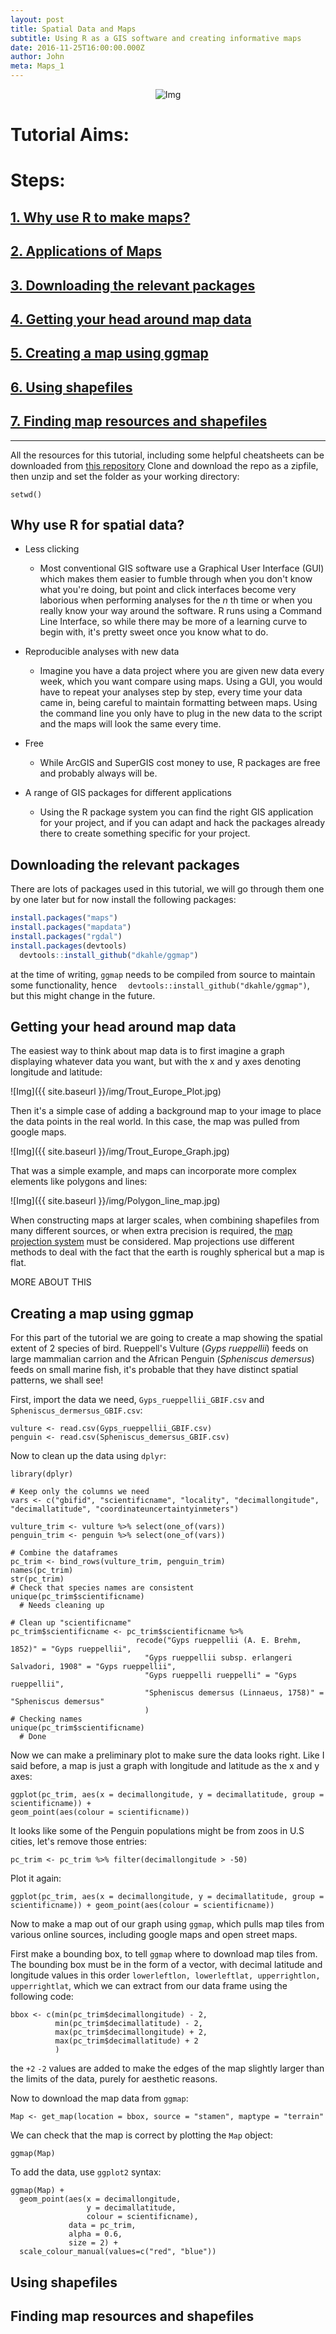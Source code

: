 ```yaml
---
layout: post
title: Spatial Data and Maps
subtitle: Using R as a GIS software and creating informative maps
date: 2016-11-25T16:00:00.000Z
author: John
meta: Maps_1
---
```


<div class="block">
  <center>
  <img src="{{ site.baseurl }}/img/tutheader_maps.jpg" alt="Img">
</center>
</div>

# Tutorial Aims:

# Steps:

## [1\. Why use R to make maps?](#why)

## [2\. Applications of Maps](#uses)

## [3\. Downloading the relevant packages](#download)

## [4\. Getting your head around map data](#map_data)

## [5\. Creating a map using ggmap](#create)

## [6\. Using shapefiles](#shp)

## [7\. Finding map resources and shapefiles](#resources)

--------------------------------------------------------------------------------
All the resources for this tutorial, including some helpful cheatsheets can be downloaded from [this repository](.) Clone and download the repo as a zipfile, then unzip and set the folder as your working directory:

```
setwd()
```

<a name="why"></a>

## Why use R for spatial data?

- Less clicking 
  - Most conventional GIS software use a Graphical User Interface (GUI) which makes them easier to fumble through when you don't know what you're doing, but point and click interfaces become very laborious when performing analyses for the _n_ th time or when you really know your way around the software. R runs using a Command Line Interface, so while there may be more of a learning curve to begin with, it's pretty sweet once you know what to do.

- Reproducible analyses with new data
  - Imagine you have a data project where you are given new data every week, which you want compare using maps. Using a GUI, you would have to repeat your analyses step by step, every time your data came in, being careful to maintain formatting between maps. Using the command line you only have to plug in the new data to the script and the maps will look the same every time.

- Free
  - While ArcGIS and SuperGIS cost money to use, R packages are free and probably always will be.

- A range of GIS packages for different applications
  - Using the R package system you can find the right GIS application for your project, and if you can adapt and hack the packages already there to create something specific for your project.
  
<a name="download"></a>
  
## Downloading the relevant packages

There are lots of packages used in this tutorial, we will go through them one by one later but for now install the following packages:

```r
install.packages("maps")
install.packages("mapdata")
install.packages("rgdal")
install.packages(devtools)
  devtools::install_github("dkahle/ggmap")
```
at the time of writing, `ggmap` needs to be compiled from source to maintain some functionality, hence `  devtools::install_github("dkahle/ggmap")`, but this might change in the future.

<a name="map_data"></a>

## Getting your head around map data

The easiest way to think about map data is to first imagine a graph displaying whatever data you want, but with the x and y axes denoting longitude and latitude:

![Img]({{ site.baseurl }}/img/Trout_Europe_Plot.jpg)

Then it's a simple case of adding a background map to your image to place the data points in the real world. In this case, the map was pulled from google maps.

![Img]({{ site.baseurl }}/img/Trout_Europe_Graph.jpg)

That was a simple example, and maps can incorporate more complex elements like polygons and lines:

![Img]({{ site.baseurl }}/img/Polygon_line_map.jpg)

When constructing maps at larger scales, when combining shapefiles from many different sources, or when extra precision is required, the [map projection system](http://xkcd.com/977/) must be considered. Map projections use different methods to deal with the fact that the earth is roughly spherical but a map is flat.

MORE ABOUT THIS

## Creating a map using ggmap

For this part of the tutorial we are going to create a map showing the spatial extent of 2 species of bird.  Rueppell's Vulture (_Gyps rueppellii_) feeds on large mammalian carrion and the African Penguin (_Spheniscus demersus_) feeds on small marine fish, it's probable that they have distinct spatial patterns, we shall see!

First, import the data we need, `Gyps_rueppellii_GBIF.csv` and `Spheniscus_dermersus_GBIF.csv`:

```
vulture <- read.csv(Gyps_rueppellii_GBIF.csv)
penguin <- read.csv(Spheniscus_demersus_GBIF.csv)
```

Now to clean up the data using `dplyr`:

```
library(dplyr)

# Keep only the columns we need
vars <- c("gbifid", "scientificname", "locality", "decimallongitude", "decimallatitude", "coordinateuncertaintyinmeters")

vulture_trim <- vulture %>% select(one_of(vars))
penguin_trim <- penguin %>% select(one_of(vars))

# Combine the dataframes
pc_trim <- bind_rows(vulture_trim, penguin_trim)
names(pc_trim)
str(pc_trim)
# Check that species names are consistent
unique(pc_trim$scientificname)
  # Needs cleaning up

# Clean up "scientificname"
pc_trim$scientificname <- pc_trim$scientificname %>% 
                            recode("Gyps rueppellii (A. E. Brehm, 1852)" = "Gyps rueppellii", 
                              "Gyps rueppellii subsp. erlangeri Salvadori, 1908" = "Gyps rueppellii", 
                              "Gyps rueppelli rueppelli" = "Gyps rueppellii",
                              "Spheniscus demersus (Linnaeus, 1758)" = "Spheniscus demersus"
                              )
# Checking names
unique(pc_trim$scientificname)
  # Done
```

Now we can make a preliminary plot to make sure the data looks right. Like I said before, a map is just a graph with longitude and latitude as the x and y axes:

```
ggplot(pc_trim, aes(x = decimallongitude, y = decimallatitude, group = scientificname)) +
geom_point(aes(colour = scientificname))
```

It looks like some of the Penguin populations might be from zoos in U.S cities, let's remove those entries:

```
pc_trim <- pc_trim %>% filter(decimallongitude > -50)
```

Plot it again:

```
ggplot(pc_trim, aes(x = decimallongitude, y = decimallatitude, group = scientificname)) + geom_point(aes(colour = scientificname))
```

Now to make a map out of our graph using `ggmap`, which pulls map tiles from various online sources, including google maps and open street maps.

First make a bounding box, to tell `ggmap` where to download map tiles from. The bounding box must be in the form of a vector, with decimal latitude and longitude values in this order `lowerleftlon, lowerleftlat, upperrightlon, upperrightlat`, which we can extract from our data frame using the following code:

```
bbox <- c(min(pc_trim$decimallongitude) - 2,
          min(pc_trim$decimallatitude) - 2,
          max(pc_trim$decimallongitude) + 2,
          max(pc_trim$decimallatitude) + 2
          )
```

the `+2` `-2` values are added to make the edges of the map slightly larger than the limits of the data, purely for aesthetic reasons.

Now to download the map data from `ggmap`:

```
Map <- get_map(location = bbox, source = "stamen", maptype = "terrain"
```

We can check that the map is correct by plotting the `Map` object:

```
ggmap(Map)
```

To add the data, use `ggplot2` syntax:

```
ggmap(Map) +
  geom_point(aes(x = decimallongitude,
                 y = decimallatitude, 
                 colour = scientificname),
             data = pc_trim, 
             alpha = 0.6,
             size = 2) +
  scale_colour_manual(values=c("red", "blue"))
```



## Using shapefiles

## Finding map resources and shapefiles








  
